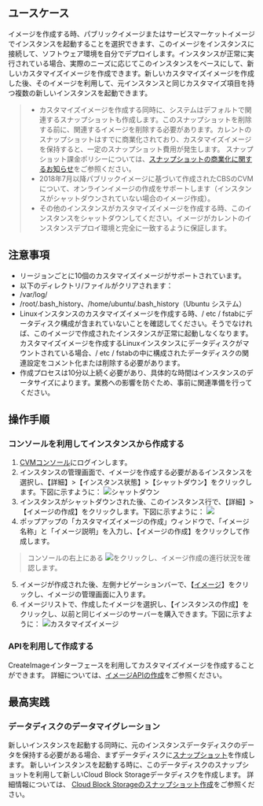 ## ユースケース

イメージを作成する時、パブリックイメージまたはサービスマーケットイメージでインスタンスを起動することを選択できます、このイメージをインスタンスに接続して、ソフトウェア環境を自分でデプロイします。インスタンスが正常に実行されている場合、実際のニーズに応じてこのインスタンスをベースにして、新しいカスタマイズイメージを作成できます。新しいカスタマイズイメージを作成した後、そのイメージを利用して、元インスタンスと同じカスタマイズ項目を持つ複数の新しいインスタンスを起動できます。

> 
> - カスタマイズイメージを作成する同時に、システムはデフォルトで関連するスナップショットも作成します。このスナップショットを削除する前に、関連するイメージを削除する必要があります。カレントのスナップショットはすでに商業化されており、カスタマイズイメージを保持すると、一定のスナップショット費用が発生します。 スナップショット課金ポリシーについては、[スナップショットの商業化に関するお知らせ](https://cloud.tencent.com/document/product/362/17935)をご参照ください。
> - 2018年7月以降パブリックイメージに基づいて作成されたCBSのCVMについて、オンラインイメージの作成をサポートします（インスタンスがシャットダウンされていない場合のイメージ作成）。
> - その他のインスタンスがカスタマイズイメージを作成する時、このインスタンスをシャットダウンしてください。イメージがカレントのインスタンスデプロイ環境と完全に一致するように保証します。

## 注意事項

- リージョンごとに10個のカスタマイズイメージがサポートされています。
- 以下のディレクトリ/ファイルがクリアされます：
 - /var/log/  
 - /root/.bash_history、/home/ubuntu/.bash_history（Ubuntu システム）
- Linuxインスタンスのカスタマイズイメージを作成する時、/ etc / fstabにデータディスク構成が含まれていないことを確認してください。そうでなければ、このイメージで作成されたインスタンスが正常に起動しなくなります。カスタマイズイメージを作成するLinuxインスタンスにデータディスクがマウントされている場合、/ etc / fstabの中に構成されたデータディスクの関連設定をコメント化または削除する必要があります。
- 作成プロセスは10分以上続く必要があり、具体的な時間はインスタンスのデータサイズによります。業務への影響を防ぐため、事前に関連準備を行ってください。

## 操作手順

### コンソールを利用してインスタンスから作成する

1. [CVMコンソール](https://console.cloud.tencent.com/cvm)にログインします。
2. インスタンスの管理画面で、イメージを作成する必要があるインスタンスを選択し、【詳細】>【インスタンス状態】>【シャットダウン】をクリックします。下図に示すように：
![シャットダウン](https://main.qcloudimg.com/raw/09102b9c844236d102a7f9e29a7e595c.png)
3. インスタンスがシャットダウンされた後、このインスタンス行で、【詳細】>【イメージの作成】をクリックします。下図に示すように：
![](https://main.qcloudimg.com/raw/5f4190da7a8b547fd751c5b5e0790755.png)
4. ポップアップの「カスタマイズイメージの作成」ウィンドウで、「イメージ名称」と「イメージ説明」を入力し、【イメージの作成】をクリックして作成します。
> コンソールの右上にある <img src="https://main.qcloudimg.com/raw/31b31c7b27848f0378932f17273feff3.png" style="margin: 0;"></img>をクリックし、イメージ作成の進行状況を確認します。
>
5. イメージが作成された後、左側ナビゲーションバーで、【[イメージ](https://console.cloud.tencent.com/cvm/image)】をクリックし、イメージの管理画面に入ります。
6. イメージリストで、作成したイメージを選択し、【インスタンスの作成】をクリックし、以前と同じイメージのサーバーを購入できます。下図に示すように：
![カスタマイズイメージ](https://main.qcloudimg.com/raw/80ee47a3d7f6d0b640b2bc3b04fa881c.png)

### APIを利用して作成する

CreateImageインターフェースを利用してカスタマイズイメージを作成することができます。 詳細については、[イメージAPIの作成](https://cloud.tencent.com/document/api/213/16726)をご参照ください。

## 最高実践

### データディスクのデータマイグレーション

新しいインスタンスを起動する同時に、元のインスタンスデータディスクのデータを保持する必要がある場合、まずデータディスクに[スナップショット](https://cloud.tencent.com/document/product/362/5754)を作成します。 新しいインスタンスを起動する時に、このデータディスクのスナップショットを利用して新しいCloud Block Storageデータディスクを作成します。
詳細情報については、 [Cloud Block Storageのスナップショット作成](https://cloud.tencent.com/document/product/362/5757)をご参照ください。




